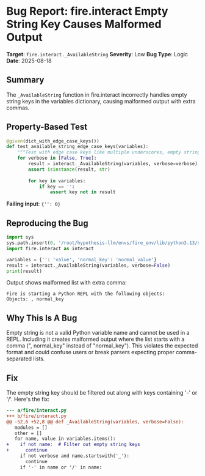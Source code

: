 # Bug Report: fire.interact Empty String Key Causes Malformed Output

**Target**: `fire.interact._AvailableString`
**Severity**: Low
**Bug Type**: Logic
**Date**: 2025-08-18

## Summary

The `_AvailableString` function in fire.interact incorrectly handles empty string keys in the variables dictionary, causing malformed output with extra commas.

## Property-Based Test

```python
@given(dict_with_edge_case_keys())
def test_available_string_edge_case_keys(variables):
    """Test with edge case keys like multiple underscores, empty string."""
    for verbose in [False, True]:
        result = interact._AvailableString(variables, verbose=verbose)
        assert isinstance(result, str)
        
        for key in variables:
            if key == '':
                assert key not in result
```

**Failing input**: `{'': 0}`

## Reproducing the Bug

```python
import sys
sys.path.insert(0, '/root/hypothesis-llm/envs/fire_env/lib/python3.13/site-packages')
import fire.interact as interact

variables = {'': 'value', 'normal_key': 'normal_value'}
result = interact._AvailableString(variables, verbose=False)
print(result)
```

Output shows malformed list with extra comma:
```
Fire is starting a Python REPL with the following objects:
Objects: , normal_key
```

## Why This Is A Bug

Empty string is not a valid Python variable name and cannot be used in a REPL. Including it creates malformed output where the list starts with a comma (", normal_key" instead of "normal_key"). This violates the expected format and could confuse users or break parsers expecting proper comma-separated lists.

## Fix

The empty string key should be filtered out along with keys containing '-' or '/'. Here's the fix:

```diff
--- a/fire/interact.py
+++ b/fire/interact.py
@@ -52,6 +52,8 @@ def _AvailableString(variables, verbose=False):
   modules = []
   other = []
   for name, value in variables.items():
+    if not name:  # Filter out empty string keys
+      continue
     if not verbose and name.startswith('_'):
       continue
     if '-' in name or '/' in name:
```